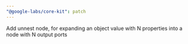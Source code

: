 ```yaml
---
"@google-labs/core-kit": patch
---
```


Add unnest node, for expanding an object value with N properties into a node with N output ports
